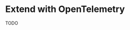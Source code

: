 # Extend with OpenTelemetry

<!--
https://darraghoriordan.com/2022/08/07/open-telemetry-nest-js/
https://signoz.io/blog/opentelemetry-nestjs/

https://github.com/energywebfoundation/ddhub-client-gateway/blob/develop/apps/dsb-client-gateway-scheduler/src/main.ts
-->

TODO
